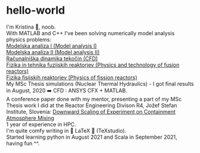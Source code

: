 # hello-world

I'm Kristina 👩, noob.\
With MATLAB and C++ I've been solving numerically model analysis physics problems:\
[Modelska analiza I (Model analysis I)](https://www.fmf.uni-lj.si/en/study-physics/programmes/2jet/2020/courses/1022/)\
[Modelska analiza II (Model analysis II)](https://www.fmf.uni-lj.si/en/study-physics/programmes/2jet/2020/courses/1023/)\
[Računalniška dinamika tekočin (CFD)](https://www.fmf.uni-lj.si/en/study-physics/programmes/2jet/2020/courses/1647/)\
[Fizika in tehnika fuzijskih reaktorjev (Physics and technology of fusion reactors)](https://www.fmf.uni-lj.si/en/study-physics/programmes/2jet/2021/courses/1016/)\
[Fizika fisijskih reaktorjev (Physics of fission reactors)](https://www.fmf.uni-lj.si/en/study-physics/programmes/2jet/2021/courses/1015/)\
My MSc Thesis simulations (Nuclear Thermal Hydraulics) - I got final results in August, 2020 ➡️ CFD : ANSYS CFX + MATLAB.\
A conference paper done with my mentor, presenting a part of my MSc Thesis work I did at the Reactor Engineering Divison R4, Jožef Stefan Institute, Slovenia:
[Downward Scaling of Experiment on Containment Atmosphere Mixing](https://arhiv.djs.si/proc/nene2020/pdf/NENE2020_1805.pdf)\
1 year of experience in HPC.\
I'm quite comfy writing in 💙 LaTeX 💙 (TeXstudio).\
Started learning python in August 2021 and Scala in September 2021, having fun ^^.
